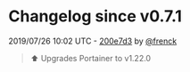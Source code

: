 # Changelog since v0.7.1

2019/07/26 10:02 UTC - [200e7d3](https://github.com/hassio-addons/addon-portainer/commit/200e7d3d4d42f0c111df0c0b69ed49e352165377) by [@frenck](https://github.com/frenck)
> :arrow_up: Upgrades Portainer to v1.22.0 

